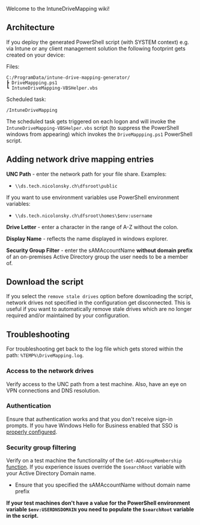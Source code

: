 Welcome to the IntuneDriveMapping wiki!

## Architecture

If you deploy the generated PowerShell script (with SYSTEM context) e.g. via Intune or any client management solution the following footprint gets created on your device:

Files:

```
C:/ProgramData/intune-drive-mapping-generator/
┣ DriveMappping.ps1
┗ IntuneDriveMapping-VBSHelper.vbs
```
Scheduled task:

`/IntuneDriveMapping`

The scheduled task gets triggered on each logon and will invoke the `IntuneDriveMapping-VBSHelper.vbs` script (to suppress the PowerShell windows from appearing) which invokes the `DriveMappping.ps1` PowerShell script.

## Adding network drive mapping entries

**UNC Path** - enter the network path for your file share. Examples:

* `\\ds.tech.nicolonsky.ch\dfsroot\public`

If you want to use environment variables use PowerShell environment variables:
* `\\ds.tech.nicolonsky.ch\dfsroot\homes\$env:username`

**Drive Letter** - enter a character in the range of A-Z without the colon.

**Display Name** - reflects the name displayed in windows explorer.

**Security Group Filter** - enter the sAMAccountName **without domain prefix** of an on-premises Active Directory group the user needs to be a member of. 

## Download the script

If you select the `remove stale drives` option before downloading the script, network drives not specified in the configuration get disconnected. This is useful if you want to automatically remove stale drives which are no longer required and/or maintained by your configuration.

## Troubleshooting

For troubleshooting get back to the log file which gets stored within the path: `%TEMP%\DriveMapping.log`.

### Access to the network drives

Verify access to the UNC path from a test machine. Also, have an eye on VPN connections and DNS resolution.

### Authentication

Ensure that authentication works and that you don't receive sign-in prompts. If you have Windows Hello for Business enabled that SSO is [properly configured](https://docs.microsoft.com/en-us/windows/security/identity-protection/hello-for-business/hello-hybrid-aadj-sso-base). 

### Security group filtering

Verify on a test machine the functionality of the `Get-ADGroupMembership` [function](https://github.com/nicolonsky/IntuneDriveMapping/blob/master/IntuneDriveMapping/wwwroot/bin/IntuneDriveMappingTemplate.ps1#L35). If you experience issues override the `$searchRoot` variable with your Active Directory Domain name.

* Ensure that you specified the sAMAccountName without domain name prefix

**If your test machines don't have a value for the PowerShell environment variable `$env:USERDNSDOMAIN` you need to populate the `$searchRoot` variable in the script.**